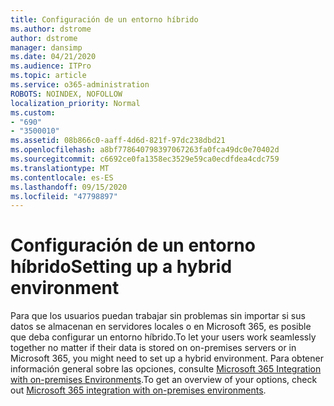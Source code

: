 ```yaml
---
title: Configuración de un entorno híbrido
ms.author: dstrome
author: dstrome
manager: dansimp
ms.date: 04/21/2020
ms.audience: ITPro
ms.topic: article
ms.service: o365-administration
ROBOTS: NOINDEX, NOFOLLOW
localization_priority: Normal
ms.custom:
- "690"
- "3500010"
ms.assetid: 08b866c0-aaff-4d6d-821f-97dc238dbd21
ms.openlocfilehash: a8bf778640798397067263fa0fca49dc0e70402d
ms.sourcegitcommit: c6692ce0fa1358ec3529e59ca0ecdfdea4cdc759
ms.translationtype: MT
ms.contentlocale: es-ES
ms.lasthandoff: 09/15/2020
ms.locfileid: "47798897"
---
```

# <a name="setting-up-a-hybrid-environment"></a><span data-ttu-id="a6309-102">Configuración de un entorno híbrido</span><span class="sxs-lookup"><span data-stu-id="a6309-102">Setting up a hybrid environment</span></span>

<span data-ttu-id="a6309-103">Para que los usuarios puedan trabajar sin problemas sin importar si sus datos se almacenan en servidores locales o en Microsoft 365, es posible que deba configurar un entorno híbrido.</span><span class="sxs-lookup"><span data-stu-id="a6309-103">To let your users work seamlessly together no matter if their data is stored on on-premises servers or in Microsoft 365, you might need to set up a hybrid environment.</span></span> <span data-ttu-id="a6309-104">Para obtener información general sobre las opciones, consulte [Microsoft 365 Integration with on-premises Environments](https://docs.microsoft.com/office365/enterprise/office-365-integration).</span><span class="sxs-lookup"><span data-stu-id="a6309-104">To get an overview of your options, check out [Microsoft 365 integration with on-premises environments](https://docs.microsoft.com/office365/enterprise/office-365-integration).</span></span>
  